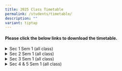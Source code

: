 ```yaml
---
title: 2025 Class Timetable
permalink: /students/timetable/
description: ""
variant: tiptap
---
```

<h4><strong>Please click the below links to download the timetable.</strong></h4>
<div data-type="detailGroup" class="isomer-accordion isomer-accordion-white">
<details class="isomer-details">
<summary>Sec 1 Sem 1 (all class)</summary>
<div data-type="detailsContent" class="isomer-details-content">
<p><a href="/files/School timetable/SEM 2_2025/2025_Sem2_5D_Wk_Timetable__25Jun_CLASS_1_1.pdf" rel="noopener nofollow" target="_blank">Sem 2 1-1</a>
</p>
<p><a href="/files/School timetable/SEM 2_2025/2025_Sem2_5D_Wk_Timetable__25Jun_CLASS_1_2.pdf" rel="noopener nofollow" target="_blank">Sem 2 1-2</a>
</p>
<p><a href="/files/School timetable/SEM 2_2025/2025_Sem2_5D_Wk_Timetable__25Jun_CLASS_1_3.pdf" rel="noopener nofollow" target="_blank">Sem 2 1-3</a>
</p>
<p><a href="/files/School timetable/SEM 2_2025/2025_Sem2_5D_Wk_Timetable__25Jun_CLASS_1_4.pdf" rel="noopener nofollow" target="_blank">Sem 2 1-4</a>
</p>
<p><a href="/files/School timetable/SEM 2_2025/2025_Sem2_5D_Wk_Timetable__25Jun_CLASS_1_5.pdf" rel="noopener nofollow" target="_blank">Sem 2 1-5</a>
</p>
<p><a href="/files/School timetable/SEM 2_2025/2025_Sem2_5D_Wk_Timetable__25Jun_CLASS_1_6.pdf" rel="noopener nofollow" target="_blank">Sem 2 1-6</a>
</p>
<p><a href="/files/School timetable/SEM 2_2025/2025_Sem2_5D_Wk_Timetable__25Jun_CLASS_1_7.pdf" rel="noopener nofollow" target="_blank">Sem 2 1-7</a>
</p>
</div>
</details>
<details class="isomer-details">
<summary>Sec 2 Sem 1 (all class)</summary>
<div data-type="detailsContent" class="isomer-details-content">
<p><a href="/files/School timetable/SEM 2_2025/2025_Sem2_5D_Wk_Timetable__25Jun_CLASS_2_1.pdf" rel="noopener nofollow" target="_blank">Sem 2 2-1</a>
</p>
<p><a href="/files/School timetable/SEM 2_2025/2025_Sem2_5D_Wk_Timetable__25Jun_CLASS_2_2.pdf" rel="noopener nofollow" target="_blank">Sem 2 2-2</a>
</p>
<p><a href="/files/School timetable/SEM 2_2025/2025_Sem2_5D_Wk_Timetable__25Jun_CLASS_2_3.pdf" rel="noopener nofollow" target="_blank">Sem 2 2-3</a>
</p>
<p><a href="/files/School timetable/SEM 2_2025/2025_Sem2_5D_Wk_Timetable__25Jun_CLASS_2_4.pdf" rel="noopener nofollow" target="_blank">Sem 2 2-4</a>
</p>
<p><a href="/files/School timetable/SEM 2_2025/2025_Sem2_5D_Wk_Timetable__25Jun_CLASS_2_5.pdf" rel="noopener nofollow" target="_blank">Sem 2 2-5</a>
</p>
<p><a href="/files/School timetable/SEM 2_2025/2025_Sem2_5D_Wk_Timetable__25Jun_CLASS_2_6.pdf" rel="noopener nofollow" target="_blank">Sem 2 2-6</a>
</p>
</div>
</details>
<details class="isomer-details">
<summary>Sec 3 Sem 1 (all class)</summary>
<div data-type="detailsContent" class="isomer-details-content">
<p></p>
</div>
</details>
<details class="isomer-details">
<summary>Sec 4 &amp; 5 Sem 1 (all class)</summary>
<div data-type="detailsContent" class="isomer-details-content">
<p></p>
</div>
</details>
</div>
<p></p>